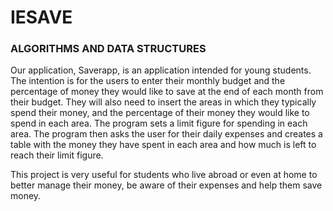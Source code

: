 # IESAVE
### ALGORITHMS AND DATA STRUCTURES

Our application, Saverapp, is an application intended for young students. 
The intention is for the users to enter their monthly budget and the percentage of money they would like to save at the end of each month from their budget. They will also need to insert the areas in which they typically spend their money, and the percentage of their money they would like to spend in each area. The program sets a limit figure for spending in each area. The program then asks the user for their daily expenses and creates a table with the money they have spent in each area and how much is left to reach their limit figure.


This project is very useful for students who live abroad or even at home to better manage their money, be aware of their expenses and help them save money.
